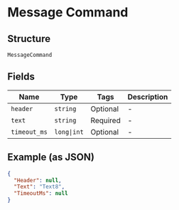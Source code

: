 
# Message Command

## Structure

`MessageCommand`

## Fields

| Name | Type | Tags | Description |
|  --- | --- | --- | --- |
| `header` | `string` | Optional | - |
| `text` | `string` | Required | - |
| `timeout_ms` | `long\|int` | Optional | - |

## Example (as JSON)

```json
{
  "Header": null,
  "Text": "Text8",
  "TimeoutMs": null
}
```

